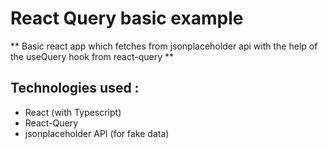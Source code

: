 # React Query basic example

** Basic react app which fetches from jsonplaceholder api
with the help of the useQuery hook from react-query **

## Technologies used :

- React (with Typescript)
- React-Query
- jsonplaceholder API (for fake data)